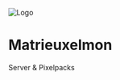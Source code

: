 ![Logo](https://github.com/jensz12/Pixelmon/raw/master/matrieuxelmon/banner.png)
# Matrieuxelmon
Server & Pixelpacks
